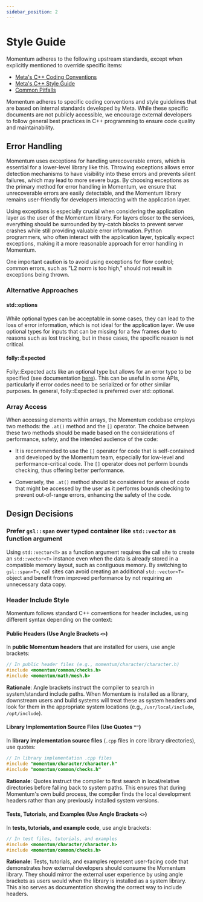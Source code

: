 ```yaml
---
sidebar_position: 2
---
```


# Style Guide

<FbInternalOnly>
Momentum adheres to the following upstream standards, except when explicitly mentioned to override specific items:

- [Meta's C++ Coding Conventions](https://www.internalfb.com/intern/wiki/Cpp/CppCodingConventions/)
- [Meta's C++ Style Guide](https://www.internalfb.com/intern/wiki/Cpp/CppStyle/)
- [Common Pitfalls](https://www.internalfb.com/intern/wiki/C++_Common_Pitfalls_and_Best_Practices/)
</FbInternalOnly>

<OssOnly>
Momentum adheres to specific coding conventions and style guidelines that are based on internal standards developed by Meta. While these specific documents are not publicly accessible, we encourage external developers to follow general best practices in C++ programming to ensure code quality and maintainability.
</OssOnly>

## Error Handling

Momentum uses exceptions for handling unrecoverable errors, which is essential for a lower-level library like this. Throwing exceptions allows error detection mechanisms to have visibility into these errors and prevents silent failures, which may lead to more severe bugs. By choosing exceptions as the primary method for error handling in Momentum, we ensure that unrecoverable errors are easily detectable, and the Momentum library remains user-friendly for developers interacting with the application layer.

Using exceptions is especially crucial when considering the application layer as the user of the Momentum library. For layers closer to the services, everything should be surrounded by try-catch blocks to prevent server crashes while still providing valuable error information. Python programmers, who often interact with the application layer, typically expect exceptions, making it a more reasonable approach for error handling in Momentum.

One important caution is to avoid using exceptions for flow control; common errors, such as "L2 norm is too high," should not result in exceptions being thrown.

### Alternative Approaches

#### std::options

While optional types can be acceptable in some cases, they can lead to the loss of error information, which is not ideal for the application layer. We use optional types for inputs that can be missing for a few frames due to reasons such as lost tracking, but in these cases, the specific reason is not critical.

#### folly::Expected

Folly::Expected acts like an optional type but allows for an error type to be specified (see documentation [here](https://www.internalfb.com/code/fbsource/[84b294fbc7bb1d3a90efcdd440a9d7a4d9f83222]/xplat/folly/Expected.h?lines=818)). This can be useful in some APIs, particularly if error codes need to be serialized or for other similar purposes. In general, folly::Expected is preferred over std::optional.

### Array Access

When accessing elements within arrays, the Momentum codebase employs two methods: the `.at()` method and the `[]` operator. The choice between these two methods should be made based on the considerations of performance, safety, and the intended audience of the code:

- It is recommended to use the `[]` operator for code that is self-contained and developed by the Momentum team, especially for low-level and performance-critical code. The `[]` operator does not perform bounds checking, thus offering better performance.

- Conversely, the `.at()` method should be considered for areas of code that might be accessed by the user as it performs bounds checking to prevent out-of-range errors, enhancing the safety of the code.

## Design Decisions

### Prefer `gsl::span` over typed container like `std::vector` as function argument

Using `std::vector<T>` as a function argument requires the call site to create an `std::vector<T>` instance even when the data is already stored in a compatible memory layout, such as contiguous memory. By switching to `gsl::span<T>`, call sites can avoid creating an additional `std::vector<T>` object and benefit from improved performance by not requiring an unnecessary data copy.

### Header Include Style

Momentum follows standard C++ conventions for header includes, using different syntax depending on the context:

#### Public Headers (Use Angle Brackets `<>`)

In **public Momentum headers** that are installed for users, use angle brackets:

```cpp
// In public header files (e.g., momentum/character/character.h)
#include <momentum/common/checks.h>
#include <momentum/math/mesh.h>
```

**Rationale**: Angle brackets instruct the compiler to search in system/standard include paths. When Momentum is installed as a library, downstream users and build systems will treat these as system headers and look for them in the appropriate system locations (e.g., `/usr/local/include`, `/opt/include`).

#### Library Implementation Source Files (Use Quotes `""`)

In **library implementation source files** (`.cpp` files in core library directories), use quotes:

```cpp
// In library implementation .cpp files
#include "momentum/character/character.h"
#include "momentum/common/checks.h"
```

**Rationale**: Quotes instruct the compiler to first search in local/relative directories before falling back to system paths. This ensures that during Momentum's own build process, the compiler finds the local development headers rather than any previously installed system versions.

#### Tests, Tutorials, and Examples (Use Angle Brackets `<>`)

In **tests, tutorials, and example code**, use angle brackets:

```cpp
// In test files, tutorials, and examples
#include <momentum/character/character.h>
#include <momentum/common/checks.h>
```

**Rationale**: Tests, tutorials, and examples represent user-facing code that demonstrates how external developers should consume the Momentum library. They should mirror the external user experience by using angle brackets as users would when the library is installed as a system library. This also serves as documentation showing the correct way to include headers.
